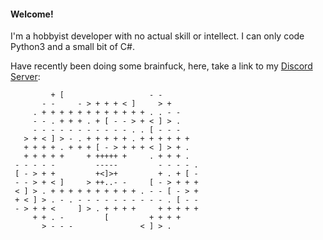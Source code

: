 #### Welcome!

I'm a hobbyist developer with no actual skill or intellect. I can only code Python3 and a small bit of C#.

Have recently been doing some brainfuck, here, take a link to my [Discord Server](https://discord.gg/9nmcBMy):
```
         + [                   - -
       - -     - > + + + < ]     > +
     . + + + + + + + + + + + + . . - -
     - - . + + + . + [ - - > + < ] > .
     - - - - - - - - - - - . . [ - - -
   > + < ] > - . + + + + + . + + + + + +
   + + + + . + + + [ - > + + + < ] > + .
   + + + + +     + +++++ +     . + + + .
 - - - - -         -----         - - - - .
 [ - > + +         +<]>+         + . + [ -
 - - > + < ]     > ++..- -     [ - > + + +
 < ] > . + + + + + + + + + + . - - [ - > +
 + < ] > . - . - - - - - - - - - - . [ - -
 - > + + <     ] > . + + + +     + + + + +
     + + . -         [         + + + +
       > - - -               < ] > .
```
